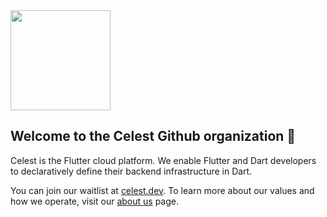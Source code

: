 <img src="https://github.com/celest-dev/.github/assets/17932473/880aff87-b4ab-4a61-9eb3-a18601ebf0a9" width="160" height="160">

## Welcome to the Celest Github organization 👋

Celest is the Flutter cloud platform. We enable Flutter and Dart developers to declaratively define their backend infrastructure in Dart.

You can join our waitlist at [celest.dev](https://celest.dev). To learn more about our values and how we operate, visit our [about us](https://celest.dev/about-us/) page.
